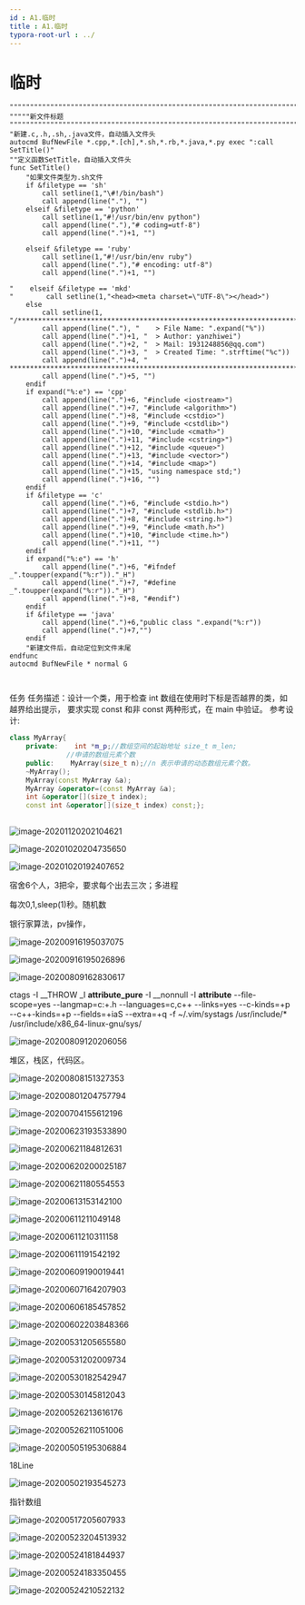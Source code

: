```yaml
---
id : A1.临时
title : A1.临时
typora-root-url : ../
---
```



# 临时

```shell
"""""""""""""""""""""""""""""""""""""""""""""""""""""""""""""""""""""""""""""""""""""""""""""""""
"""""新文件标题
""""""""""""""""""""""""""""""""""""""""""""""""""""""""""""""""""""""""""""""""""""""""""""""""
"新建.c,.h,.sh,.java文件，自动插入文件头 
autocmd BufNewFile *.cpp,*.[ch],*.sh,*.rb,*.java,*.py exec ":call SetTitle()" 
""定义函数SetTitle，自动插入文件头 
func SetTitle() 
	"如果文件类型为.sh文件 
	if &filetype == 'sh' 
		call setline(1,"\#!/bin/bash") 
		call append(line("."), "") 
    elseif &filetype == 'python'
        call setline(1,"#!/usr/bin/env python")
        call append(line("."),"# coding=utf-8")
	    call append(line(".")+1, "") 

    elseif &filetype == 'ruby'
        call setline(1,"#!/usr/bin/env ruby")
        call append(line("."),"# encoding: utf-8")
	    call append(line(".")+1, "")

"    elseif &filetype == 'mkd'
"        call setline(1,"<head><meta charset=\"UTF-8\"></head>")
	else 
		call setline(1, "/*************************************************************************") 
		call append(line("."), "	> File Name: ".expand("%")) 
		call append(line(".")+1, "	> Author: yanzhiwei") 
		call append(line(".")+2, "	> Mail: 1931248856@qq.com") 
		call append(line(".")+3, "	> Created Time: ".strftime("%c")) 
		call append(line(".")+4, " ************************************************************************/") 
		call append(line(".")+5, "")
	endif
	if expand("%:e") == 'cpp'
		call append(line(".")+6, "#include <iostream>")
		call append(line(".")+7, "#include <algorithm>")
		call append(line(".")+8, "#include <cstdio>")
		call append(line(".")+9, "#include <cstdlib>")
		call append(line(".")+10, "#include <cmath>")
		call append(line(".")+11, "#include <cstring>")
		call append(line(".")+12, "#include <queue>")
		call append(line(".")+13, "#include <vector>")
		call append(line(".")+14, "#include <map>")
		call append(line(".")+15, "using namespace std;")
		call append(line(".")+16, "")
	endif
	if &filetype == 'c'
		call append(line(".")+6, "#include <stdio.h>")
		call append(line(".")+7, "#include <stdlib.h>")
		call append(line(".")+8, "#include <string.h>")
		call append(line(".")+9, "#include <math.h>")
		call append(line(".")+10, "#include <time.h>")
		call append(line(".")+11, "")
	endif
	if expand("%:e") == 'h'
		call append(line(".")+6, "#ifndef _".toupper(expand("%:r"))."_H")
		call append(line(".")+7, "#define _".toupper(expand("%:r"))."_H")
		call append(line(".")+8, "#endif")
	endif
	if &filetype == 'java'
		call append(line(".")+6,"public class ".expand("%:r"))
		call append(line(".")+7,"")
	endif
	"新建文件后，自动定位到文件末尾
endfunc 
autocmd BufNewFile * normal G



```



任务 任务描述：设计一个类，用于检查 int 数组在使用时下标是否越界的类，如越界给出提示， 要求实现 const 和非 const 两种形式，在 main 中验证。 参考设计: 

``` cpp
class MyArray{
    private:    int *m_p;//数组空间的起始地址 size_t m_len;
              //申请的数组元素个数
    public:    MyArray(size_t n);//n 表示申请的动态数组元素个数。    
    ~MyArray();  
    MyArray(const MyArray &a);   
    MyArray &operator=(const MyArray &a);    
    int &operator[](size_t index);    
    const int &operator[](size_t index) const;};
	
```





![image-20201120202104621](/Image/A1.临时-photo/image-20201120202104621.png)



![image-20201020204735650](/Image/A1.临时-photo/image-20201020204735650.png)

![image-20201020192407652](/Image/A1.临时-photo/image-20201020192407652.png)

宿舍6个人，3把伞，要求每个出去三次；多进程

每次0,1,sleep(1)秒。随机数

银行家算法，pv操作，



![image-20200916195037075](/Image/A1.临时-photo/image-20200916195037075.png)

![image-20200916195026896](/Image/A1.临时-photo/image-20200916195026896.png)

![image-20200809162830617](/Image/A1.临时-photo/image-20200809162830617.png)





ctags -I __THROW _I __attribute_pure__ -I __nonnull -I __attribute__ --file-scope=yes --langmap=c:+.h --languages=c,c++ --links=yes --c-kinds=+p --c++-kinds=+p --fields=+iaS --extra=+q -f ~/.vim/systags /usr/include/* /usr/include/x86_64-linux-gnu/sys/







![image-20200809120206056](/Image/A1.临时-photo/image-20200809120206056.png)

堆区，栈区，代码区。



![image-20200808151327353](/Image/A1.临时-photo/image-20200808151327353.png)





![image-20200801204757794](/Image/A1.临时-photo/image-20200801204757794.png)





![image-20200704155612196](/Image/A1.临时-photo/image-20200704155612196.png)



![image-20200623193533890](/Image/A1.临时-photo/image-20200623193533890.png)



![image-20200621184812631](/Image/A1.临时-photo/image-20200621184812631.png)



![image-20200620200025187](/Image/A1.临时-photo/image-20200620200025187.png)

![image-20200621180554553](/Image/A1.临时-photo/image-20200621180554553.png)



![image-20200613153142100](/Image/A1.临时-photo/image-20200613153142100.png)

![image-20200611211049148](/Image/A1.临时-photo/image-20200611211049148.png)

![image-20200611210311158](/Image/A1.临时-photo/image-20200611210311158.png)

![image-20200611191542192](/Image/A1.临时-photo/image-20200611191542192.png)

![image-20200609190019441](/Image/A1.临时-photo/image-20200609190019441.png)



![image-20200607164207903](/Image/A1.临时-photo/image-20200607164207903.png)

![image-20200606185457852](/Image/A1.临时-photo/image-20200606185457852.png)

![image-20200602203848366](/Image/A1.临时-photo/image-20200602203848366.png)

![image-20200531205655580](/Image/A1.临时-photo/image-20200531205655580.png)

![image-20200531202009734](/Image/A1.临时-photo/image-20200531202009734.png)



![image-20200530182542947](/Image/A1.临时-photo/image-20200530182542947.png)





![image-20200530145812043](/Image/A1.临时-photo/image-20200530145812043.png)

![image-20200526213616176](/Image/A1.临时-photo/image-20200526213616176.png)

![image-20200526211051006](/Image/A1.临时-photo/image-20200526211051006.png)

![image-20200505195306884](/Image/A1.临时-photo/image-20200505195306884.png)

18Line

![image-20200502193545273](/Image/A1.临时-photo/image-20200502193545273-1589068225160.png)


指针数组

![image-20200517205607933](/Image/A1.临时-photo/image-20200517205607933.png)




![image-20200523204513932](/Image/A1.临时-photo/image-20200523204513932.png)

![image-20200524181844937](/Image/A1.临时-photo/image-20200524181844937.png)

![image-20200524183350455](/Image/A1.临时-photo/image-20200524183350455.png)

![image-20200524210522132](/Image/A1.临时-photo/image-20200524210522132.png)

```

```